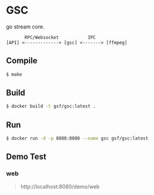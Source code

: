 # GSC
go stream core.

```
       RPC/Websocket           IPC
[API] <-------------> [gsc] <-------> [ffmpeg]
```

## Compile 
```bash
$ make
```

## Build
```bash
$ docker build -t gsf/gsc:latest .
```
## Run
```bash
$ docker run -d -p 8080:8080 --name gsc gsf/gsc:latest
```

## Demo Test
### web
> http://localhost:8080/demo/web
